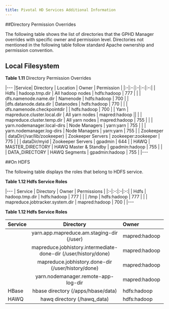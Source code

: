 ```yaml
---
title: Pivotal HD Services Additional Information
---
```


##Directory Permission Overrides


The following table shows the list of directories that the GPHD Manager overrides
with specific owner and permission level. Directories not mentioned in the following
table follow standard Apache ownership and permission convention.

## Local Filesystem

**Table 1.11** Directory Permission Overrides

|---
|Service| Directory | Location  | Owner | Permission |
|:-|:-:|:-|:-:|:-:|	
| Hdfs | hadoop.tmp.dir | All hadoop nodes | hdfs:hadoop | 777 |
|      | dfs.namenode.name.dir | Namenode | hdfs:hadoop | 700 |
|      |dfs.datanode.data.dir | Datanodes | hdfs:hadoop | 770 |
|      | dfs.namenode.checkpointdir |     | hdfs:hadoop | 700 |
| Yarn | mapreduce.cluster.local.dir | All yarn nodes | mapred:hadoop ||
|      | mapreduce.cluster.temp.dir | All yarn nodes | mapred:hadoop | 755 |
|      | yarn.nodemanager.local-dirs | Node Managers | yarn:yarn | 755 |
|      | yarn.nodemanager.log-dirs | Node Managers | yarn:yarn | 755 |
| Zookeeper | dataDir(/var/lib/zookeeper) | Zookeeper Servers | zookeeper:zookeeper | 775 |
|           | dataDir/myid | Zookeeper Servers | gpadmin | 644 |
| HAWQ | MASTER_DIRECTORY | HAWQ Master & Standby | gpadmin:hadoop | 755 |
|      | DATA_DIRECTORY | HAWQ Segments | gpadmin:hadoop | 755 |
|---

##On HDFS


The following table displays the roles that belong to HDFS service.

**Table 1.12 Hdfs Service Roles**

|---
| Service | Directory | Owner | Permissions |
|:-|:-:|:-|:-:|
| Hdfs | hadoop.tmp.dir | hdfs:hadoop | 777 |
|      | /tmp | hdfs:hadoop | 777 |
|      | mapreduce.jobtracker.system.dir | mapred:hadoop | 700 |
|---

**Table 1.12 Hdfs Service Roles**

| Service | Directory | Owner | Permissions |
|:-|:-:|:-|:-:|
|         | yarn.app.mapreduce.am.staging-dir (/user) | mapred:hadoop | 777 |
|         | mapreduce.jobhistory.intermediate-done-dir (/user/history/done) | mapred:hadoop | 777 |
|         | mapreduce.jobhistory.done-dir (/user/history/done)  | mapred:hadoop | 755 |
|         | yarn.nodemanager.remote-app-log-dir | mapred:hadoop | |
| HBase   | hbase directory (/apps/hbase/data) | hdfs:hadoop | 775 |
| HAWQ    | hawq directory (/hawq_data) | hdfs:hadoop | 755 |



